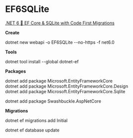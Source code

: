 # EF6SQLite

[.NET 6 🚀 EF Core & SQLite with Code First Migrations](https://www.youtube.com/watch?v=PDiRDNNc2tw)

**Create**

dotnet new webapi -o EF6SQLite --no-https -f net6.0

**Tools**

dotnet tool install --global dotnet-ef

**Packages**

dotnet add package Microsoft.EntityFrameworkCore<br>
dotnet add package Microsoft.EntityFrameworkCore.Design<br>
dotnet add package Microsoft.EntityFrameworkCore.Sqlite

dotnet add package Swashbuckle.AspNetCore

**Migrations**

dotnet ef migrations add Initial

dotnet ef database update